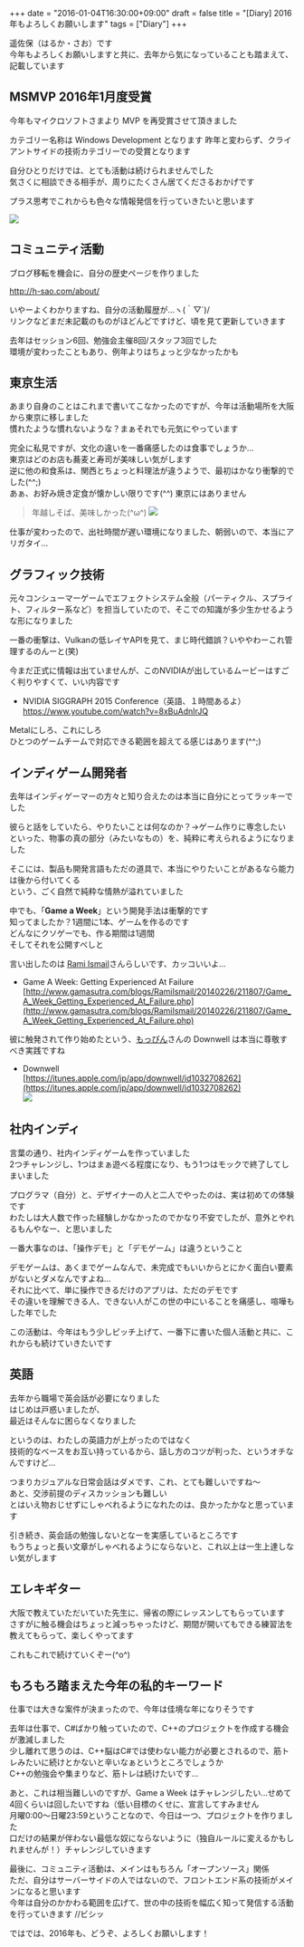 +++
date = "2016-01-04T16:30:00+09:00"
draft = false
title = "[Diary] 2016年もよろしくお願いします"
tags = ["Diary"]
+++

遥佐保（はるか・さお）です  
今年もよろしくお願いしますと共に、去年から気になっていることも踏まえて、記載しています

## MSMVP 2016年1月度受賞

今年もマイクロソフトさまより MVP を再受賞させて頂きました

カテゴリー名称は Windows Development となります
昨年と変わらず、クライアントサイドの技術カテゴリーでの受賞となります  

自分ひとりだけでは、とても活動は続けられませんでした  
気さくに相談できる相手が、周りにたくさん居てくださるおかげです

プラス思考でこれからも色々な情報発信を行っていきたいと思います

![](/pic/MVPLogo.png)

## コミュニティ活動

ブログ移転を機会に、自分の歴史ページを作りました

http://h-sao.com/about/

いやーよくわかりますね、自分の活動履歴が…ヽ(｀▽´)/  
リンクなどまだ未記載のものがほどんどですけど、頃を見て更新していきます

去年はセッション6回、勉強会主催8回/スタッフ3回でした  
環境が変わったこともあり、例年よりはちょっと少なかったかも

## 東京生活

あまり自身のことはこれまで書いてこなかったのですが、今年は活動場所を大阪から東京に移しました  
慣れたような慣れないような？まぁそれでも元気にやっています

完全に私見ですが、文化の違いを一番痛感したのは食事でしょうか…  
東京はどのお店も蕎麦と寿司が美味しい気がします  
逆に他の和食系は、関西とちょっと料理法が違うようで、最初はかなり衝撃的でした(^^;)  
あぁ、お好み焼き定食が懐かしい限りです(^^) 東京にはありません

> 年越しそば、美味しかった(^ω^)
> ![](/pic/Hello2016_01.png)

仕事が変わったので、出社時間が遅い環境になりました、朝弱いので、本当にアリガタイ…

## グラフィック技術

元々コンシューマーゲームでエフェクトシステム全般（パーティクル、スプライト、フィルター系など）を担当していたので、そこでの知識が多少生かせるような形になりました  

一番の衝撃は、Vulkanの低レイヤAPIを見て、まじ時代錯誤？いややわーこれ管理するのんーと(笑)  

今まだ正式に情報は出ていませんが、このNVIDIAが出しているムービーはすごく判りやすくて、いい内容です
 
* NVIDIA SIGGRAPH 2015 Conference（英語、１時間あるよ）  
https://www.youtube.com/watch?v=8xBuAdnIrJQ

Metalにしろ、これにしろ  
ひとつのゲームチームで対応できる範囲を超えてる感じはあります(^^;)

## インディゲーム開発者

去年はインディゲーマーの方々と知り合えたのは本当に自分にとってラッキーでした  

彼らと話をしていたら、やりたいことは何なのか？→ゲーム作りに専念したい  
といった、物事の真の部分（みたいなもの）を、純粋に考えられるようになりました

そこには、製品も開発言語もただの道具で、本当にやりたいことがあるなら能力は後から付いてくる  
という、ごく自然で純粋な情熱が溢れていました

中でも、「**Game a Week**」という開発手法は衝撃的です  
知ってましたか？1週間に1本、ゲームを作るのです  
どんなにクソゲーでも、作る期間は1週間  
そしてそれを公開すべしと

言い出したのは [Rami Ismail](https://twitter.com/tha_rami)さんらしいです、カッコいいよ…

* Game A Week: Getting Experienced At Failure  
[http://www.gamasutra.com/blogs/RamiIsmail/20140226/211807/Game_A_Week_Getting_Experienced_At_Failure.php](http://www.gamasutra.com/blogs/RamiIsmail/20140226/211807/Game_A_Week_Getting_Experienced_At_Failure.php)

彼に触発されて作り始めたという、[もっぴん](https://twitter.com/moppppin)さんの Downwell は本当に尊敬すべき実践ですね

* Downwell  
[https://itunes.apple.com/jp/app/downwell/id1032708262](https://itunes.apple.com/jp/app/downwell/id1032708262)  
![](/pic/Hello2016_00.png)

## 社内インディ

言葉の通り、社内インディゲームを作っていました  
2つチャレンジし、1つはまぁ遊べる程度になり、もう1つはモックで終了してしまいました

プログラマ（自分）と、デザイナーの人と二人でやったのは、実は初めての体験です  
わたしは大人数で作った経験しかなかったのでかなり不安でしたが、意外とやれるもんやなー、と思いました

一番大事なのは、「操作デモ」と「デモゲーム」は違うということ

デモゲームは、あくまでゲームなんで、未完成でもいいからとにかく面白い要素がないとダメなんですよね…  
それに比べて、単に操作できるだけのアプリは、ただのデモです  
その違いを理解できる人、できない人がこの世の中にいることを痛感し、喧嘩もした年でした

この活動は、今年はもう少しピッチ上げて、一番下に書いた個人活動と共に、これからも続けていきたいです

## 英語

去年から職場で英会話が必要になりました  
はじめは戸惑いましたが、  
最近はそんなに困らなくなりました  

というのは、わたしの英語力が上がったのではなく  
技術的なベースをお互い持っているから、話し方のコツが判った、というオチなんですけど…

つまりカジュアルな日常会話はダメです、これ、とても難しいですね～  
あと、交渉前提のディスカッションも難しい  
とはいえ物おじせずにしゃべれるようになれたのは、良かったかなと思っています

引き続き、英会話の勉強しないとなーを実感しているところです  
もうちょっと長い文章がしゃべれるようにならないと、これ以上は一生上達しない気がします


## エレキギター

大阪で教えていただいていた先生に、帰省の際にレッスンしてもらっています  
さすがに触る機会はちょっと減っちゃったけど、期間が開いてもできる練習法を教えてもらって、楽しくやってます

これもこれで続けていくぞー(^o^)

## もろもろ踏まえた今年の私的キーワード

仕事では大きな案件が決まったので、今年は佳境な年になりそうです  

去年は仕事で、C#ばかり触っていたので、C++のプロジェクトを作成する機会が激減しました  
少し離れて思うのは、C++脳はC#では使わない能力が必要とされるので、筋トレみたいに続けとかないと辛いなぁというところでしょうか  
C++の勉強会や集まりなど、筋トレは続けたいです…

あと、これは相当難しいのですが、Game a Week はチャレンジしたい…せめて4回くらいは回したいですね（低い目標のくせに、宣言してすみません  
月曜0:00～日曜23:59ということなので、今日は一つ、プロジェクトを作りました  
口だけの結果が伴わない最低な奴にならないように（独自ルールに変えるかもしれませんが！）チャレンジしていきます

最後に、コミュニティ活動は、メインはもちろん「オープンソース」関係  
ただ、自分はサーバーサイドの人ではないので、フロントエンド系の技術がメインになると思います  
今年は自分のかかわる範囲を広げて、世の中の技術を幅広く知って発信する活動を行っていきます //ビシッ

ではでは、2016年も、どうぞ、よろしくお願いします！